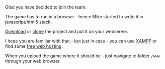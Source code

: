 Glad you have decided to join the team.

The game has to run in a browser - hence Mike started to write it in javascript/html5 stack.

[Download](https://github.com/rezoner/unfinished-asteroids/archive/master.zip) or [clone](https://github.com/rezoner/unfinished-asteroids) the project and put it on your webserver.

I hope you are familiar with that - but just in case - you can use [XAMPP](https://www.apachefriends.org/pl/index.html) or find some [free web hosting](https://www.google.pl/search?q=free+online+hosting&oq=free+online+hosting&sourceid=chrome&es_sm=0&ie=UTF-8&gws_rd=ssl#q=free+web+hosting).

When you upload the game where it should be - just navigate to folder `/www` through your web browser. 

